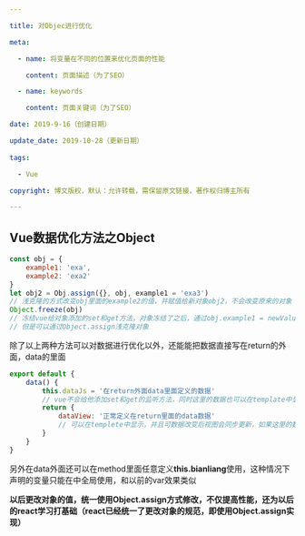 ```yaml
---

title: 对Objec进行优化

meta: 

  - name: 将变量在不同的位置来优化页面的性能

    content: 页面描述（为了SEO）

  - name: keywords

    content: 页面关键词（为了SEO）

date: 2019-9-16（创建日期）

update_date: 2019-10-28（更新日期）
 
tags: 

  - Vue

copyright: 博文版权，默认：允许转载，需保留原文链接，著作权归博主所有

---
```


##  Vue数据优化方法之Object

```javascript
const obj = {
    example1: 'exa',
    example2: 'exa2'
}
let obj2 = Obj.assign({}, obj, example1 = 'exa3')
// 浅克隆的方式改变obj里面的example2的值，并赋值给新对象obj2，不会改变原来的对象
Object.freeze(obj)
// 冻结vue给对象添加的set和get方法，对象冻结了之后，通过obj.example1 = newValue不能改变对象的值
// 但是可以通过Object.assign浅克隆对象
```

除了以上两种方法可以对数据进行优化以外，还能能把数据直接写在return的外面，data的里面

```javascript
export default {
    data() {
        this.dataJs = '在return外面data里面定义的数据'
        // vue不会给他添加set和get的监听方法，同时这里的数据也可以在template中显         示，但是不会同步视图的更新
        return {
            dataView: '正常定义在return里面的data数据'
            // 可以在templete中显示，并且可数据改变后视图会同步更新，如果这里的数据			 被Object.freeze后，效果类似于在data里return外声明变量
        }
    }
}
```

另外在data外面还可以在method里面任意定义**this.bianliang**使用，这种情况下声明的变量只能在<script></script>中全局使用，和以前的var效果类似



**以后更改对象的值，统一使用Object.assign方式修改，不仅提高性能，还为以后的react学习打基础（react已经统一了更改对象的规范，即使用Object.assign实现）**
